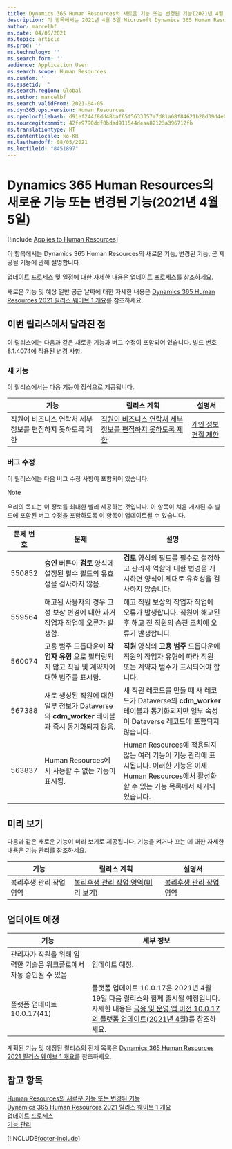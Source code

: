 ```yaml
---
title: Dynamics 365 Human Resources의 새로운 기능 또는 변경된 기능(2021년 4월 5일)
description: 이 항목에서는 2021년 4월 5일 Microsoft Dynamics 365 Human Resources의 새로 추가되거나 변경된 기능에 관해 설명합니다.
author: marcelbf
ms.date: 04/05/2021
ms.topic: article
ms.prod: ''
ms.technology: ''
ms.search.form: ''
audience: Application User
ms.search.scope: Human Resources
ms.custom: ''
ms.assetid: ''
ms.search.region: Global
ms.author: marcelbf
ms.search.validFrom: 2021-04-05
ms.dyn365.ops.version: Human Resources
ms.openlocfilehash: d91ef244f8dd48baf65f5633357a7d81a68f84621b20d39d4e0ee771283a2bab
ms.sourcegitcommit: 42fe9790ddf0bdad911544deaa82123a396712fb
ms.translationtype: HT
ms.contentlocale: ko-KR
ms.lasthandoff: 08/05/2021
ms.locfileid: "8451897"
---
```

# <a name="whats-new-or-changed-in-dynamics-365-human-resources-april-5-2021"></a>Dynamics 365 Human Resources의 새로운 기능 또는 변경된 기능(2021년 4월 5일)

[!include [Applies to Human Resources](../includes/applies-to-hr.md)]

이 항목에서는 Dynamics 365 Human Resources의 새로운 기능, 변경된 기능, 곧 제공될 기능에 관해 설명합니다.

업데이트 프로세스 및 일정에 대한 자세한 내용은 [업데이트 프로세스](hr-admin-setup-update-process.md)를 참조하세요.

새로운 기능 및 예상 일반 공급 날짜에 대한 자세한 내용은 [Dynamics 365 Human Resources 2021 릴리스 웨이브 1 개요](/dynamics365-release-plan/2021wave1/human-resources/dynamics365-human-resources/)를 참조하세요.

## <a name="in-this-release"></a>이번 릴리스에서 달라진 점

이 릴리스에는 다음과 같은 새로운 기능과 버그 수정이 포함되어 있습니다. 빌드 번호 8.1.4074에 적용된 변경 사항.

### <a name="new-features"></a>새 기능

이 릴리스에서는 다음 기능이 정식으로 제공됩니다.

| 기능 | 릴리스 계획 | 설명서 |
| --- | --- | --- |
| 직원이 비즈니스 연락처 세부 정보를 편집하지 못하도록 제한 | [직원이 비즈니스 연락처 세부 정보를 편집하지 못하도록 제한](/dynamics365-release-plan/2021wave1/human-resources/dynamics365-human-resources/restrict-employees-editing-business-contact-details) | [개인 정보 편집 제한](./hr-employee-self-service-restrict-editing.md)|

### <a name="bug-fixes"></a>버그 수정

이 릴리스에는 다음 버그 수정 사항이 포함되어 있습니다.

> [!NOTE]
> 우리의 목표는 이 정보를 최대한 빨리 제공하는 것입니다. 이 항목이 처음 게시된 후 빌드에 포함된 버그 수정을 포함하도록 이 항목이 업데이트될 수 있습니다.

| 문제 번호 | 문제 |  설명 |
| --- | --- | --- |
| 550852 | **승인** 버튼이 **검토** 양식에 설정된 필수 필드의 유효성을 검사하지 않음. | **검토** 양식의 필드를 필수로 설정하고 관리자 역할에 대한 변경을 게시하면 양식이 제대로 유효성을 검사하지 않습니다. |
| 559564 | 해고된 사용자의 경우 고정 보상 변경에 대한 과거 작업자 작업에 오류가 발생함. | 해고 직원 보상의 작업자 작업에 오류가 발생합니다. 직원이 해고된 후 해고 전 직원의 승진 조치에 오류가 발생합니다. |
| 560074 | 고용 범주 드롭다운이 **작업자 유형** 으로 필터링되지 않고 직원 및 계약자에 대한 범주를 표시함. | **직원** 양식의 **고용 범주** 드롭다운에 직원의 작업자 유형에 따라 직원 또는 계약자 범주가 표시되어야 합니다. |
| 567388 | 새로 생성된 직원에 대한 일부 정보가 Dataverse의 **cdm_worker** 테이블과 즉시 동기화되지 않음. | 새 직원 레코드를 만들 때 새 레코드가 Dataverse의 **cdm_worker** 테이블과 동기화되지만 일부 속성이 Dataverse 레코드에 포함되지 않습니다. |
| 563837 | Human Resources에서 사용할 수 없는 기능이 표시됨. | Human Resources에 적용되지 않는 여러 기능이 기능 관리에 표시됩니다. 이러한 기능은 이제 Human Resources에서 활성화할 수 있는 기능 목록에서 제거되었습니다. |

## <a name="in-preview"></a>미리 보기

다음과 같은 새로운 기능이 미리 보기로 제공됩니다. 기능을 켜거나 끄는 데 대한 자세한 내용은 [기능 관리](hr-admin-manage-features.md)를 참조하세요.

| 기능 | 릴리스 계획 | 설명서 |
| --- | --- | --- |
| 복리후생 관리 작업 영역 | [복리후생 관리 작업 영역(미리 보기)](/dynamics365-release-plan/2020wave2/human-resources/dynamics365-human-resources/benefits-management-workspace) | [복리후생 관리 작업 영역](hr-benefits-management-workspace.md) |

## <a name="coming-soon"></a>업데이트 예정

| 기능 | 세부 정보 |
| --- | --- |
| 관리자가 직원을 위해 입력한 기술은 워크플로에서 자동 승인될 수 있음 | 업데이트 예정. |
| 플랫폼 업데이트 10.0.17(41) | 플랫폼 업데이트 10.0.17은 2021년 4월 19일 다음 릴리스와 함께 출시될 예정입니다. 자세한 내용은 [금융 및 운영 앱 버전 10.0.17의 플랫폼 업데이트(2021년 4월)](../fin-ops-core/dev-itpro/get-started/whats-new-platform-updates-10-0-17.md)를 참조하세요. |

계획된 기능 및 예정된 릴리스의 전체 목록은 [Dynamics 365 Human Resources 2021 릴리스 웨이브 1 개요](/dynamics365-release-plan/2021wave1/human-resources/dynamics365-human-resources/)를 참조하세요.

## <a name="see-also"></a>참고 항목

[Human Resources의 새로운 기능 또는 변경된 기능](hr-admin-whats-new.md)</br>
[Dynamics 365 Human Resources 2021 릴리스 웨이브 1 개요](/dynamics365-release-plan/2021wave1/human-resources/dynamics365-human-resources/)</br>
[업데이트 프로세스](hr-admin-setup-update-process.md)</br>
[기능 관리](hr-admin-manage-features.md)

[!INCLUDE[footer-include](../includes/footer-banner.md)]